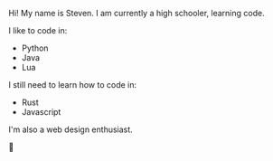 Hi! My name is Steven.
I am currently a high schooler, learning code.

I like to code in:
  - Python
  - Java
  - Lua

I still need to learn how to code in:
  - Rust
  - Javascript

I'm also a web design enthusiast.

👋
